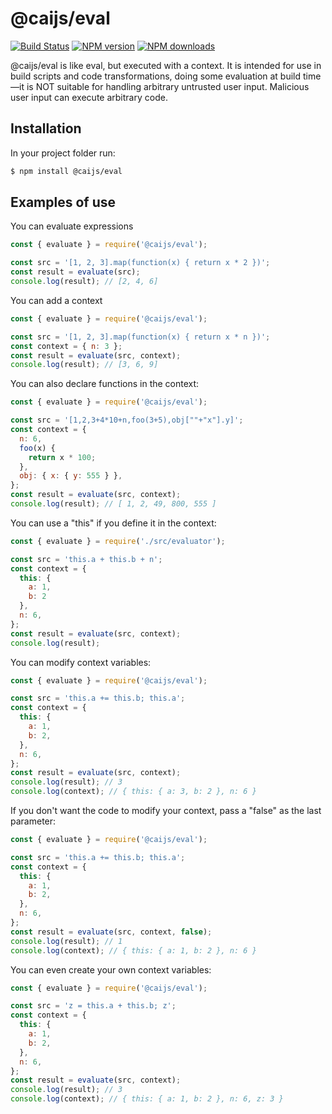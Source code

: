 # @caijs/eval

[![Build Status](https://travis-ci.com/CAI-js/eval.svg?branch=master)](https://travis-ci.com/CAI-js/eval)
[![NPM version](https://img.shields.io/npm/v/@caijs/eval.svg?style=flat)](https://www.npmjs.com/package/@caijs/eval)
[![NPM downloads](https://img.shields.io/npm/dm/@caijs/eval.svg?style=flat)](https://www.npmjs.com/package/@caijs/eval)

@caijs/eval is like eval, but executed with a context.
It is intended for use in build scripts and code transformations, doing some evaluation at build time—it is NOT suitable for handling arbitrary untrusted user input. Malicious user input can execute arbitrary code.

## Installation

In your project folder run:

```bash
$ npm install @caijs/eval
```

## Examples of use

You can evaluate expressions

```javascript
const { evaluate } = require('@caijs/eval');

const src = '[1, 2, 3].map(function(x) { return x * 2 })';
const result = evaluate(src);
console.log(result); // [2, 4, 6]
```

You can add a context

```javascript
const { evaluate } = require('@caijs/eval');

const src = '[1, 2, 3].map(function(x) { return x * n })';
const context = { n: 3 };
const result = evaluate(src, context);
console.log(result); // [3, 6, 9]
```

You can also declare functions in the context:

```javascript
const { evaluate } = require('@caijs/eval');

const src = '[1,2,3+4*10+n,foo(3+5),obj[""+"x"].y]';
const context = {
  n: 6,
  foo(x) {
    return x * 100;
  },
  obj: { x: { y: 555 } },
};
const result = evaluate(src, context);
console.log(result); // [ 1, 2, 49, 800, 555 ]
```

You can use a "this" if you define it in the context:

```javascript
const { evaluate } = require('./src/evaluator');

const src = 'this.a + this.b + n';
const context = {
  this: {
    a: 1,
    b: 2
  },
  n: 6,
};
const result = evaluate(src, context);
console.log(result);
```

You can modify context variables:

```javascript
const { evaluate } = require('@caijs/eval');

const src = 'this.a += this.b; this.a';
const context = {
  this: {
    a: 1,
    b: 2,
  },
  n: 6,
};
const result = evaluate(src, context);
console.log(result); // 3
console.log(context); // { this: { a: 3, b: 2 }, n: 6 }
```

If you don't want the code to modify your context, pass a "false" as the last parameter:

```javascript
const { evaluate } = require('@caijs/eval');

const src = 'this.a += this.b; this.a';
const context = {
  this: {
    a: 1,
    b: 2,
  },
  n: 6,
};
const result = evaluate(src, context, false);
console.log(result); // 1
console.log(context); // { this: { a: 1, b: 2 }, n: 6 }
```

You can even create your own context variables:

```javascript
const { evaluate } = require('@caijs/eval');

const src = 'z = this.a + this.b; z';
const context = {
  this: {
    a: 1,
    b: 2,
  },
  n: 6,
};
const result = evaluate(src, context);
console.log(result); // 3
console.log(context); // { this: { a: 1, b: 2 }, n: 6, z: 3 }
```
